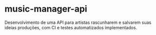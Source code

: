 # music-manager-api
Desenvolvimento de uma API para artistas rascunharem e salvarem suas ideias produções, com CI e testes automatizados implementados.
